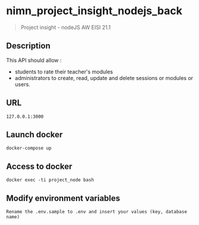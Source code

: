 # nimn_project_insight_nodejs_back

> Project insight - nodeJS AW EISI 21.1

## Description

This API should allow :
* students to rate their teacher's modules 
* administrators to create, read, update and delete sessions or modules or users.


## URL
```
127.0.0.1:3000
```

## Launch docker
```
docker-compose up
```

## Access to docker
```
docker exec -ti project_node bash
```

## Modify environment variables
```
Rename the .env.sample to .env and insert your values (key, database name)
```